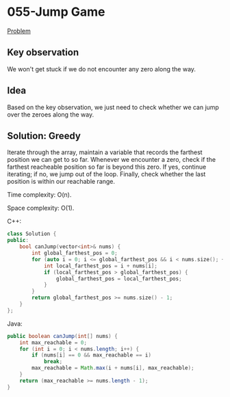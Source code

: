 # 055-Jump Game

[Problem](https://leetcode.com/problems/jump-game/)

## Key observation

We won't get stuck if we do not encounter any zero along the way.

## Idea

Based on the key observation, we just need to check whether we can jump over the zeroes along the way.

## Solution: Greedy

Iterate through the array, maintain a variable that records the farthest position we can get to so far. Whenever we encounter a zero, check if the farthest reacheable position so far is beyond this zero. If yes, continue iterating; if no, we jump out of the loop. Finally, check whether the last position is within our reachable range.

Time complexity: O(n).

Space complexity: O(1).

C++:

```c++
class Solution {
public:
    bool canJump(vector<int>& nums) {
        int global_farthest_pos = 0;
        for (auto i = 0; i <= global_farthest_pos && i < nums.size(); ++i) {
            int local_farthest_pos = i + nums[i];
            if (local_farthest_pos > global_farthest_pos) {
                global_farthest_pos = local_farthest_pos;
            }
        }
        return global_farthest_pos >= nums.size() - 1;
    }
};
```

Java:

```Java
public boolean canJump(int[] nums) {
    int max_reachable = 0;
    for (int i = 0; i < nums.length; i++) {
        if (nums[i] == 0 && max_reachable == i)
            break;
        max_reachable = Math.max(i + nums[i], max_reachable);
    }
    return (max_reachable >= nums.length - 1);
}
```
